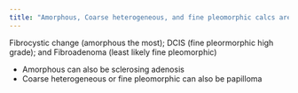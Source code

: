 ```yaml
---
title: "Amorphous, Coarse heterogeneous, and fine pleomorphic calcs are all associated with?"
---
```

Fibrocystic change (amorphous the most); DCIS (fine pleormorphic high grade); and Fibroadenoma (least likely fine pleomorphic)

- Amorphous can also be sclerosing adenosis
- Coarse heterogeneous or fine pleomorphic can also be papilloma

